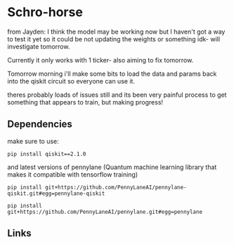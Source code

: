 # Schro-horse
from Jayden:
I think the model may be working now but I haven't got a way to test it yet so it could be not updating the weights or something idk- will investigate tomorrow.

Currently it only works with 1 ticker- also aiming to fix tomorrow.

Tomorrow morning i'll make some bits to load the data and params back into the qiskit circuit so everyone can use it.

theres probably loads of issues still and its been very painful process to get something that appears to train, but making progress!
## Dependencies
make sure to use:

`pip install qiskit==2.1.0`

and latest versions of pennylane (Quantum machine learning library that makes it compatible with tensorflow training)

`pip install git+https://github.com/PennyLaneAI/pennylane-qiskit.git#egg=pennylane-qiskit`

`pip install git+https://github.com/PennyLaneAI/pennylane.git#egg=pennylane`


## Links